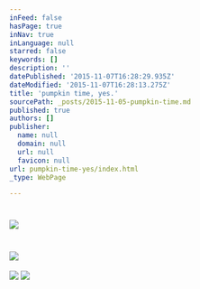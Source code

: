 ```yaml
---
inFeed: false
hasPage: true
inNav: true
inLanguage: null
starred: false
keywords: []
description: ''
datePublished: '2015-11-07T16:28:29.935Z'
dateModified: '2015-11-07T16:28:13.275Z'
title: 'pumpkin time, yes.'
sourcePath: _posts/2015-11-05-pumpkin-time.md
published: true
authors: []
publisher:
  name: null
  domain: null
  url: null
  favicon: null
url: pumpkin-time-yes/index.html
_type: WebPage

---
```

# ![](https://the-grid-user-content.s3-us-west-2.amazonaws.com/aac791cb-8128-48ac-b641-1ebee03a21fa.JPG)

# ![](https://the-grid-user-content.s3-us-west-2.amazonaws.com/5e43c146-500d-4725-b95c-8da46dc5f2b5.JPG)
![](https://the-grid-user-content.s3-us-west-2.amazonaws.com/df8ccf52-7530-4069-8120-0caad58e192f.JPG)
![](https://the-grid-user-content.s3-us-west-2.amazonaws.com/abcb88d8-ec90-4353-97c4-0c2c84d3ff0c.JPG)